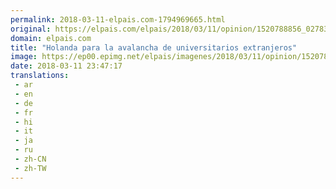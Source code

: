 ```yaml
---
permalink: 2018-03-11-elpais.com-1794969665.html
original: https://elpais.com/elpais/2018/03/11/opinion/1520788856_027832.html#?ref=rss&format=simple&link=link
domain: elpais.com
title: "Holanda para la avalancha de universitarios extranjeros"
image: https://ep00.epimg.net/elpais/imagenes/2018/03/11/opinion/1520788856_027832_1520791409_rrss_normal.jpg
date: 2018-03-11 23:47:17
translations: 
 - ar
 - en
 - de
 - fr
 - hi
 - it
 - ja
 - ru
 - zh-CN
 - zh-TW
---
```


